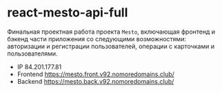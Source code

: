 # react-mesto-api-full
Финальная проектная работа проекта `Mesto`, включающая фронтенд и бэкенд части приложения со следующими возможностями: авторизации и регистрации пользователей, операции с карточками и пользователями.
  
* IP 84.201.177.81  
* Frontend https://mesto.front.v92.nomoredomains.club/  
* Backend https://mesto.back.v92.nomoredomains.club/  